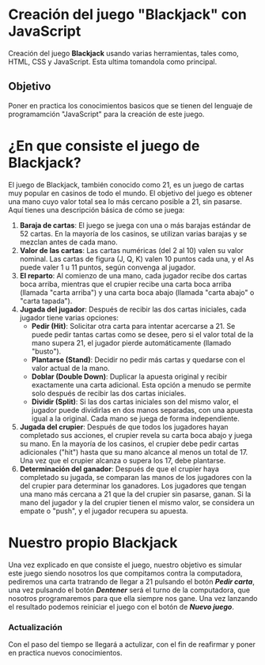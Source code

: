 # Creación del juego "Blackjack" con JavaScript

Creación del juego **Blackjack** usando varias herramientas, tales como, HTML, CSS y JavaScript. Esta ultima tomandola como principal.

## Objetivo

Poner en practica los conocimientos basicos que se tienen del lenguaje de programamción "JavaScript"  para la creación de este juego.

# ¿En que consiste el juego de  Blackjack?

El juego de Blackjack, también conocido como 21, es un juego de cartas muy popular en casinos de todo el mundo. El objetivo del juego es obtener una mano cuyo valor total sea lo más cercano posible a 21, sin pasarse. Aquí tienes una descripción básica de cómo se juega:

1. **Baraja de cartas**: El juego se juega con una o más barajas estándar de 52 cartas. En la mayoría de los casinos, se utilizan varias barajas y se mezclan antes de cada mano.
2. **Valor de las cartas**: Las cartas numéricas (del 2 al 10) valen su valor nominal. Las cartas de figura (J, Q, K) valen 10 puntos cada una, y el As puede valer 1 u 11 puntos, según convenga al jugador.
3. **El reparto**: Al comienzo de una mano, cada jugador recibe dos cartas boca arriba, mientras que el crupier recibe una carta boca arriba (llamada "carta arriba") y una carta boca abajo (llamada "carta abajo" o "carta tapada").
4. **Jugada del jugador**: Después de recibir las dos cartas iniciales, cada jugador tiene varias opciones:
   * **Pedir (Hit)**: Solicitar otra carta para intentar acercarse a 21. Se puede pedir tantas cartas como se desee, pero si el valor total de la mano supera 21, el jugador pierde automáticamente (llamado "busto").
   * **Plantarse (Stand)**: Decidir no pedir más cartas y quedarse con el valor actual de la mano.
   * **Doblar (Double Down)**: Duplicar la apuesta original y recibir exactamente una carta adicional. Esta opción a menudo se permite solo después de recibir las dos cartas iniciales.
   * **Dividir (Split)**: Si las dos cartas iniciales son del mismo valor, el jugador puede dividirlas en dos manos separadas, con una apuesta igual a la original. Cada mano se juega de forma independiente.
5. **Jugada del crupier**: Después de que todos los jugadores hayan completado sus acciones, el crupier revela su carta boca abajo y juega su mano. En la mayoría de los casinos, el crupier debe pedir cartas adicionales ("hit") hasta que su mano alcance al menos un total de 17. Una vez que el crupier alcanza o supera los 17, debe plantarse.
6. **Determinación del ganador**: Después de que el crupier haya completado su jugada, se comparan las manos de los jugadores con la del crupier para determinar los ganadores. Los jugadores que tengan una mano más cercana a 21 que la del crupier sin pasarse, ganan. Si la mano del jugador y la del crupier tienen el mismo valor, se considera un empate o "push", y el jugador recupera su apuesta.

# Nuestro propio Blackjack

Una vez explicado en que consiste el juego, nuestro objetivo es simular este juego  siendo nosotros los que compitamos contra la computadora, pediremos una carta tratrando de llegar a 21 pulsando el botón ***Pedir carta***, una vez pulsando el botón ***Dentener*** será el turno de la computadora, que nosotros programaremos para que ella siempre nos gane. Una vez lanzando el resultado podemos reiniciar el juego con el botón de ***Nuevo juego***.

### Actualización

Con el paso del tiempo se llegará a actulizar, con el fin de reafirmar y poner en practica nuevos conocimientos.
